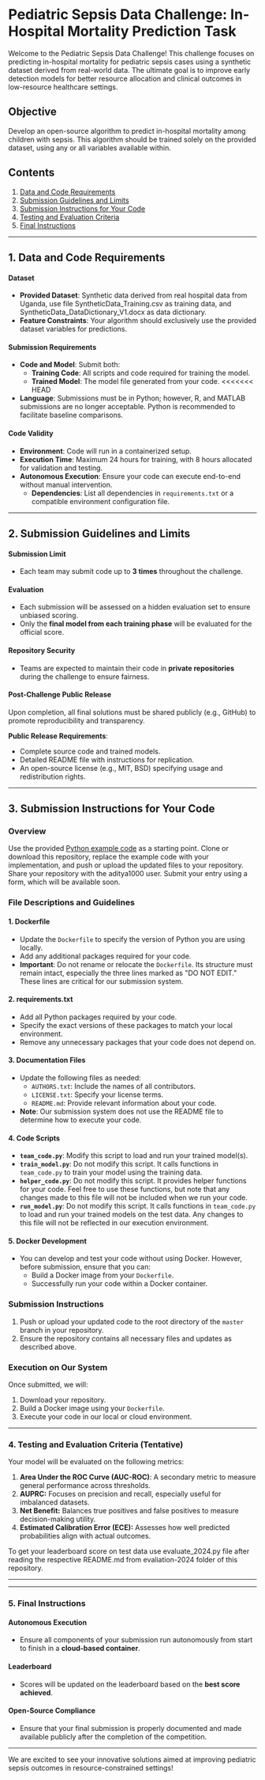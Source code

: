 # Pediatric Sepsis Data Challenge: In-Hospital Mortality Prediction Task

<!-- Brief introduction to the challenge and its objectives -->
Welcome to the Pediatric Sepsis Data Challenge! This challenge focuses on predicting in-hospital mortality for pediatric sepsis cases using a synthetic dataset derived from real-world data. The ultimate goal is to improve early detection models for better resource allocation and clinical outcomes in low-resource healthcare settings.

## Objective

<!-- State the primary task for participants -->
Develop an open-source algorithm to predict in-hospital mortality among children with sepsis. This algorithm should be trained solely on the provided dataset, using any or all variables available within.

## Contents

<!-- Table of contents for easy navigation in a Markdown file -->
1. [Data and Code Requirements](#1-data-and-code-requirements)
2. [Submission Guidelines and Limits](#2-submission-guidelines-and-limits)
3. [Submission Instructions for Your Code](#3-Submission-Instructions-for-Your-Code)
4. [Testing and Evaluation Criteria](#4-testing-and-evaluation-criteria)
5. [Final Instructions](#5-final-instructions)

---

## 1. Data and Code Requirements

#### Dataset

- **Provided Dataset**: Synthetic data derived from real hospital data from Uganda, use file SyntheticData_Training.csv as training data, and SyntheticData_DataDictionary_V1.docx as data dictionary.
- **Feature Constraints**: Your algorithm should exclusively use the provided dataset variables for predictions.

#### Submission Requirements

- **Code and Model**: Submit both:
  - **Training Code**: All scripts and code required for training the model.
  - **Trained Model**: The model file generated from your code.
<<<<<<< HEAD
- **Language**: Submissions must be in Python; however, R, and MATLAB submissions are no longer acceptable. Python is recommended to facilitate baseline comparisons.

#### Code Validity

- **Environment**: Code will run in a containerized setup.
- **Execution Time**: Maximum 24 hours for training, with 8 hours allocated for validation and testing.
- **Autonomous Execution**: Ensure your code can execute end-to-end without manual intervention.
  - **Dependencies**: List all dependencies in `requirements.txt` or a compatible environment configuration file.

---

## 2. Submission Guidelines and Limits

#### Submission Limit

- Each team may submit code up to **3 times** throughout the challenge.

#### Evaluation

- Each submission will be assessed on a hidden evaluation set to ensure unbiased scoring.
- Only the **final model from each training phase** will be evaluated for the official score.

#### Repository Security

- Teams are expected to maintain their code in **private repositories** during the challenge to ensure fairness.

#### Post-Challenge Public Release

<!-- Explain the requirements for the public release of solutions after the challenge concludes -->
Upon completion, all final solutions must be shared publicly (e.g., GitHub) to promote reproducibility and transparency.

**Public Release Requirements**:
- Complete source code and trained models.
- Detailed README file with instructions for replication.
- An open-source license (e.g., MIT, BSD) specifying usage and redistribution rights.

---

## 3. Submission Instructions for Your Code

### Overview
Use the provided [Python example code](python-example-2023) as a starting point. Clone or download this repository, replace the example code with your implementation, and push or upload the updated files to your repository. Share your repository with the aditya1000 user. Submit your entry using a form, which will be available soon. 

### File Descriptions and Guidelines

#### 1. **Dockerfile**
- Update the `Dockerfile` to specify the version of Python you are using locally.
- Add any additional packages required for your code.
- **Important**: Do not rename or relocate the `Dockerfile`. Its structure must remain intact, especially the three lines marked as "DO NOT EDIT." These lines are critical for our submission system.

#### 2. **requirements.txt**
- Add all Python packages required by your code.
- Specify the exact versions of these packages to match your local environment.
- Remove any unnecessary packages that your code does not depend on.

#### 3. **Documentation Files**
- Update the following files as needed:
  - `AUTHORS.txt`: Include the names of all contributors.
  - `LICENSE.txt`: Specify your license terms.
  - `README.md`: Provide relevant information about your code.  
- **Note**: Our submission system does not use the README file to determine how to execute your code.

#### 4. **Code Scripts**
- **`team_code.py`**: Modify this script to load and run your trained model(s).
- **`train_model.py`**: Do not modify this script. It calls functions in `team_code.py` to train your model using the training data.
- **`helper_code.py`**: Do not modify this script. It provides helper functions for your code. Feel free to use these functions, but note that any changes made to this file will not be included when we run your code.
- **`run_model.py`**: Do not modify this script. It calls functions in `team_code.py` to load and run your trained models on the test data. Any changes to this file will not be reflected in our execution environment.

#### 5. **Docker Development**
- You can develop and test your code without using Docker. However, before submission, ensure that you can:
  - Build a Docker image from your `Dockerfile`.
  - Successfully run your code within a Docker container.

### Submission Instructions
1. Push or upload your updated code to the root directory of the `master` branch in your repository.
2. Ensure the repository contains all necessary files and updates as described above.

### Execution on Our System
Once submitted, we will:
1. Download your repository.
2. Build a Docker image using your `Dockerfile`.
3. Execute your code in our local or cloud environment.

---

### 4. Testing and Evaluation Criteria (Tentative)

<!-- Details on how submissions will be evaluated based on several key metrics -->
Your model will be evaluated on the following metrics:

1. **Area Under the ROC Curve (AUC-ROC)**: A secondary metric to measure general performance across thresholds.
2. **AUPRC:** Focuses on precision and recall, especially useful for imbalanced datasets.
3. **Net Benefit:** 
Balances true positives and false positives to measure decision-making utility.
4. **Estimated Calibration Error (ECE):** 
Assesses how well predicted probabilities align with actual outcomes.

To get your leaderboard score on test data use evaluate_2024.py file after reading the respective README.md from evaliation-2024 folder of this repository. 

---



---

### 5. Final Instructions

#### Autonomous Execution
- Ensure all components of your submission run autonomously from start to finish in a **cloud-based container**.

#### Leaderboard
- Scores will be updated on the leaderboard based on the **best score achieved**.

#### Open-Source Compliance
- Ensure that your final submission is properly documented and made available publicly after the completion of the competition.

---

We are excited to see your innovative solutions aimed at improving pediatric sepsis outcomes in resource-constrained settings!

